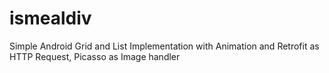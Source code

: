 # ismealdiv
Simple Android Grid and List Implementation with Animation and Retrofit as HTTP Request, Picasso as Image handler
